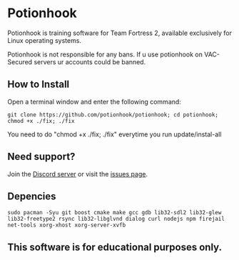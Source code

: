 # Potionhook

Potionhook is training software for Team Fortress 2, available exclusively for Linux operating systems.

Potionhook is not responsible for any bans. If u use potionhook on VAC-Secured servers ur accounts could be banned.

## How to Install

Open a terminal window and enter the following command:

    git clone https://github.com/potionhook/potionhook; cd potionhook; chmod +x ./fix; ./fix

You need to do "chmod +x ./fix; ./fix" everytime you run update/instal-all

## Need support?

Join the [Discord server](https://discord.gg/potion) or visit the [issues page](https://github.com/potionhook/potionhook/issues).

## Depencies

    sudo pacman -Syu git boost cmake make gcc gdb lib32-sdl2 lib32-glew lib32-freetype2 rsync lib32-libglvnd dialog curl nodejs npm firejail net-tools xorg-xhost xorg-server-xvfb

## This software is for educational purposes only.
